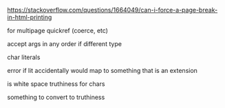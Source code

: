 https://stackoverflow.com/questions/1664049/can-i-force-a-page-break-in-html-printing

for multipage quickref (coerce, etc)

accept args in any order if different type

char literals

error if lit accidentally would map to something that is an extension

is white space truthiness for chars

something to convert to truthiness